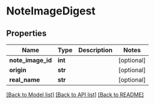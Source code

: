 # NoteImageDigest

## Properties
Name | Type | Description | Notes
------------ | ------------- | ------------- | -------------
**note_image_id** | **int** |  | [optional] 
**origin** | **str** |  | [optional] 
**real_name** | **str** |  | [optional] 

[[Back to Model list]](../README.md#documentation-for-models) [[Back to API list]](../README.md#documentation-for-api-endpoints) [[Back to README]](../README.md)


